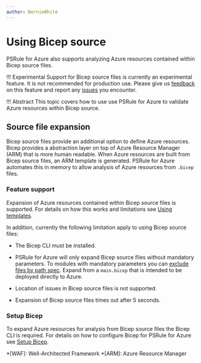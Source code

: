 ```yaml
---
author: BernieWhite
---
```


# Using Bicep source

PSRule for Azure also supports analyzing Azure resources contained within Bicep source files.

!!! Experimental
    Support for Bicep source files is currently an experimental feature.
    It is not recommended for production use.
    Please give us [feedback] on this feature and report any [issues] you encounter.

!!! Abstract
    This topic covers how to use use PSRule for Azure to validate Azure resources within Bicep source.

## Source file expansion

Bicep source files provide an additional option to define Azure resources.
Bicep provides a abstraction layer on top of Azure Resource Manager (ARM) that is more human readable.
When Azure resources are built from Bicep source files, an ARM template is generated.
PSRule for Azure automates this in memory to allow analysis of Azure resources from `.bicep` files.

### Feature support

Expansion of Azure resources contained within Bicep source files is supported.
For details on how this works and limitations see [Using templates][1].

In addition, currently the following limitation apply to using Bicep source files:

- The Bicep CLI must be installed.
- PSRule for Azure will only expand Bicep source files without mandatory parameters.
  To modules with mandatory parameters you can [exclude files by path spec][2].
  Expand from a `main.bicep` that is intended to be deployed directly to Azure.
- Location of issues in Bicep source files is not supported.
- Expansion of Bicep source files times out after 5 seconds.

  [1]: using-templates.md#featuresupport
  [2]: setup/configuring-expansion.md#excludingfiles

### Setup Bicep

To expand Azure resources for analysis from Bicep source files the Bicep CLI is required.
For details on how to configure Bicep for PSRule for Azure see [Setup Bicep][3].

  [3]: setup/setup-bicep.md

*[WAF]: Well-Architected Framework
*[ARM]: Azure Resource Manager

[feedback]: https://github.com/Azure/PSRule.Rules.Azure/discussions
[issues]: https://github.com/Azure/PSRule.Rules.Azure/issues
